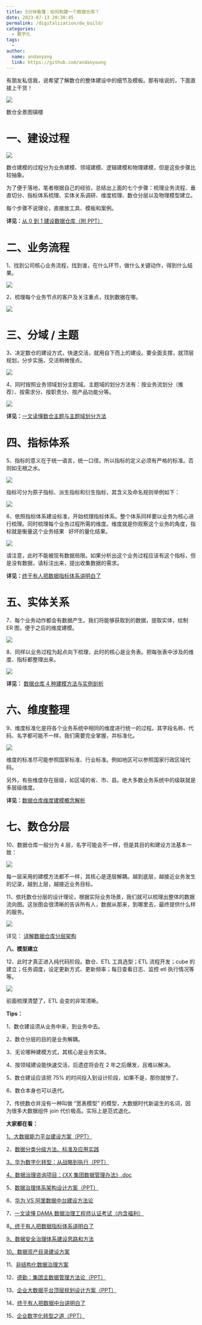 ```yaml
---
title: 5分钟看懂：如何构建一个数据仓库？
date: 2023-07-13 20:38:45
permalink: /digitalization/dw_build/
categories:
  - 数字化
tags:
  -
author:
  name: andanyang
  link: https://github.com/andanyoung
---
```


有朋友私信我，说希望了解数仓的整体建设中的细节及模板。那有啥说的，下面直接上干货！

![](../.vuepress/public/digitization/640-1212-212121adasd.png)

数仓全景图镇楼

# **一、建设过程**

![](../.vuepress/public/digitization/640-1689658417103-3.png)

数仓建模的过程分为业务建模、领域建模、逻辑建模和物理建模，但是这些步骤比较抽象。

为了便于落地，笔者根据自己的经验，总结出上面的七个步骤：梳理业务流程、垂直切分、指标体系梳理、实体关系调研、维度梳理、数仓分层以及物理模型建立。

每个步骤不说理论，直接放工具、模板和案例。

**详见：**[从 0 到 1 建设数据仓库（附 PPT）](http://mp.weixin.qq.com/s?__biz=MzkyMDE5ODYwMw==&mid=2247502248&idx=1&sn=4763a49a38fb696120b1c714a71deb0c&chksm=c194050cf6e38c1a573030d4a4dc3c216b3a4fd2b234fdad7b8bd15d062f126f2a920a85aee0&scene=21#wechat_redirect)

# **二、业务流程**

1、找到公司核心业务流程，找到谁，在什么环节，做什么关键动作，得到什么结果。

![](../.vuepress/public/digitization/640-1689658421077-6.png)

2、梳理每个业务节点的客户及关注重点，找到数据在哪。

![](../.vuepress/public/digitization/640-1689658423498-9.png)

# **三、分域 / 主题**

3、决定数仓的建设方式，快速交活，就用自下而上的建设。要全面支撑，就顶层规划，分步实施，交活稍微慢点。

![](../.vuepress/public/digitization/640-1689658427634-12.png)

4、同时按照业务领域划分主题域。主题域的划分方法有：按业务流划分（推荐）、按需求分、按职责分、按产品功能分等。

![](../.vuepress/public/digitization/640-1689658434281-15.png)

**详见：**[一文读懂数仓主题与主题域划分方法](http://mp.weixin.qq.com/s?__biz=MzkyMDE5ODYwMw==&mid=2247509227&idx=1&sn=22a07e395c68f185bb0d96d7c6454787&chksm=c194684ff6e3e1597e57fb2855fe24986a45fc59937216409a9c40b290a4537163401da1fcac&scene=21#wechat_redirect)

# **四、指标体系**

5、指标的意义在于统一语言，统一口径。所以指标的定义必须有严格的标准。否则如无根之水。

![](../.vuepress/public/digitization/640-1689658441204-18.png)

指标可分为原子指标、派生指标和衍生指标，其含义及命名规则举例如下：

![](../.vuepress/public/digitization/640-1689658443441-21.png)

6、依照指标体系建设标准，开始梳理指标体系。整个体系同样要以业务为核心进行梳理。同时梳理每个业务过程所需的维度。维度就是你观察这个业务的角度，指标就是衡量这个业务结果   好坏的量化结果。

![](../.vuepress/public/digitization/640-1689658446666-24.png)

请注意，此时不能被现有数据局限。如果分析出这个业务过程应该有这个指标，但是没有数据，请标注出来，提出收集数据的需求。

**详见：**[终于有人把数据指标体系讲明白了](http://mp.weixin.qq.com/s?__biz=MzkyMDE5ODYwMw==&mid=2247505865&idx=1&sn=62a1a48edb67ff04863e3e6b7828b4c8&chksm=c1941b6df6e3927b4575be7cf444db24a2f92c3365255b73736f7972b3960166958cf6c167ba&scene=21#wechat_redirect)

# **五、实体关系**

7、每个业务动作都会有数据产生。我们将能够获取到的数据，提取实体，绘制 ER 图，便于之后的维度建模。

![](../.vuepress/public/digitization/640-1689658451086-27.png)

8、同样以业务过程为起点向下梳理，此时的核心是业务表。把每张表中涉及的维度、指标都整理出来。

![](../.vuepress/public/digitization/640-1689658454320-30.png)

**详见：** [数据仓库 4 种建模方法与实例剖析](http://mp.weixin.qq.com/s?__biz=MzkyMDE5ODYwMw==&mid=2247507854&idx=2&sn=4462fbb87f295b6b24bc7cb80f2ed682&chksm=c194132af6e39a3ccba6c95f64d0e98d98045264d39ce3f764ed97d200acd88cb67a754a47b9&scene=21#wechat_redirect)

# **六、维度整理**

9、维度标准化是将各个业务系统中相同的维度进行统一的过程。其字段名称、代码、名字都可能不一样，我们需要完全掌握，并标准化。

![](../.vuepress/public/digitization/640-1689658463302-33.png)

维度的标准尽可能参照国家标准、行业标准。例如地区可以参照国家行政区域代码。

另外，有些维度存在层级，如区域的省、市、县。绝大多数业务系统中的级联就是多层级维度。

**详见：**[数据仓库维度建模概念解析](http://mp.weixin.qq.com/s?__biz=MzkyMDE5ODYwMw==&mid=2247501907&idx=2&sn=a818bb487cc4ab378b0807bf3c41ccb4&chksm=c19404f7f6e38de10a819793fe876f2c491a18e0b6293dc1a530e1a34d043e821a47fbba773c&scene=21#wechat_redirect)

# **七、数仓分层**

10、数据仓库一般分为 4 层，名字可能会不一样，但是其目的和建设方法基本一致：

![](../.vuepress/public/digitization/640-1689658468317-36.png)

每一层采用的建模方法都不一样，其核心是逐层解耦。越到底层，越接近业务发生的记录，越到上层，越接近业务目标。

11、依托数仓分层的设计理论，根据实际业务场景，我们就可以梳理出整体的数据流向图。这张图会很清晰的告诉所有人，数据从那来，到哪里去，最终提供什么样的服务。

![](../.vuepress/public/digitization/640-1689658470665-39.png)

详见： [详解数据仓库分层架构](http://mp.weixin.qq.com/s?__biz=MzkyMDE5ODYwMw==&mid=2247489978&idx=2&sn=ef8564263958b293c0fe96f3e792b4ee&chksm=c197d51ef6e05c08f6c6c44a33e0bab67ffa0c56c9719738afd05555c9e4a5619919f7802f7b&scene=21#wechat_redirect)

**八、模型建立**

12、此时才真正进入纯代码阶段。数仓、ETL 工具选型；ETL 流程开发；cube 的建立；任务调度，设定更新方式、更新频率；每日查看日志、监控 etl 执行情况等等。

![](../.vuepress/public/digitization/640-1689658473792-42.png)

前面梳理清楚了，ETL 会变的非常清晰。

**Tips：**

1、数仓建设须从业务中来，到业务中去。

2、数仓分层的目的是业务解耦。

3、无论哪种建模方式，其核心是业务实体。

4、按领域建设能快速交活，后遗症将会在 2 年之后爆发，且难以解决。

5、数仓建设应该把 75% 的时间投入到设计阶段，如果不是，那你就惨了。

6、数仓本身也可以迭代。

7、传统数仓并没有一种叫做 “宽表模型” 的模型，大数据时代新诞生的名词，因为很多大数据组件 join 代价极高。实际上是范式退化。

**大家都在看：**

[1、](http://mp.weixin.qq.com/s?__biz=MzkyMDE5ODYwMw==&mid=2247483708&idx=1&sn=f019e5f55296c14b87a0cded749474e2&chksm=c197cd98f6e0448e9c776b27cae228b308fd96b2f0dd956457ad50102ffdc0bd0659a91d6ef0&scene=21#wechat_redirect)[大数据能力平台建设方案（PPT）](http://mp.weixin.qq.com/s?__biz=MzkyMDE5ODYwMw==&mid=2247496977&idx=1&sn=87ccf7255e4d732ce01b3bedcaec9cac&chksm=c19439b5f6e3b0a3d2edc19b5a701d3cc1c5e0e49c36cd84b5eac6502c669256ea70e9947ad0&scene=21#wechat_redirect)

2、[数据分类分级方法、标准及应用实践](http://mp.weixin.qq.com/s?__biz=MzkyMDE5ODYwMw==&mid=2247504820&idx=1&sn=3daaef9324fddfdaf28317b44690fcf6&chksm=c1941f10f6e39606ec0a2c14a4fb7f5998fefbe80fc0e7cf4edcf6128adb0041c20e7dee3879&scene=21#wechat_redirect)

[3、](http://mp.weixin.qq.com/s?__biz=MzkyMDE5ODYwMw==&mid=2247483686&idx=1&sn=5861c2d488319748d5333ade5be79945&chksm=c197cd82f6e0449426bf30db8b7c63397e27f922bf732376c175a04ee87811dece4e0fc36857&scene=21#wechat_redirect)[华为数字化转型：从战略到执行（PPT）](http://mp.weixin.qq.com/s?__biz=MzkyMDE5ODYwMw==&mid=2247492959&idx=1&sn=5ed013bb4c4e55996f98d74d9f6985c5&chksm=c19429fbf6e3a0eddd1ba260bfb8d59b76285ebbfd3ef825848709dd50adb04edc31a397c09a&scene=21#wechat_redirect)

[4、](http://mp.weixin.qq.com/s?__biz=MzkyMDE5ODYwMw==&mid=2247483708&idx=2&sn=16eb56cb2336f64d6fd76afbb5293a81&chksm=c197cd98f6e0448ee67572f15b5e5ec3726b287314fb9a0e5120564d11e968e8d6d128dfb3af&scene=21#wechat_redirect)[数据治理咨询项目：《XX 集团数据管理办法》.doc](http://mp.weixin.qq.com/s?__biz=MzkyMDE5ODYwMw==&mid=2247507861&idx=1&sn=3862b40ad3da34cf8b2e77c91959f37d&chksm=c1941331f6e39a27b8bb881fb299b60ac1762663f53e2c54aeb4c12fc1deb96b957ed389088e&scene=21#wechat_redirect)

5、[数据治理体系架构设计方案（PPT）](http://mp.weixin.qq.com/s?__biz=MzkyMDE5ODYwMw==&mid=2247491569&idx=1&sn=249fe8e4a37310db63984a58cb9a3606&chksm=c197d355f6e05a435e6ad92136258ced8497da21e26f6585bb61f592dc896b233fabb4a4de1a&scene=21#wechat_redirect)

6、[华为 VS 阿里数据中台建设方法论](http://mp.weixin.qq.com/s?__biz=MzkyMDE5ODYwMw==&mid=2247500473&idx=1&sn=6457bd90e040f57001ac2b1c9e660c50&chksm=c1940e1df6e3870b8863c4858b754784ba250171c9bfa6a79063f16a804484b08608dd5eac24&scene=21#wechat_redirect)

7、[一文读懂 DAMA 数据治理工程师认证考试（内含福利）](http://mp.weixin.qq.com/s?__biz=MzkyMDE5ODYwMw==&mid=2247489773&idx=1&sn=1784453c5b37213297e5d69f98f1746f&chksm=c197d449f6e05d5fd6fdbd1f570bbc5c1c8645b37992ad3ecc7dea0bc3581772acc38791e5af&scene=21#wechat_redirect)

8[、](http://mp.weixin.qq.com/s?__biz=MzkyMDE5ODYwMw==&mid=2247483730&idx=1&sn=890f4b1f6b9951924c38d2793bfa05ee&chksm=c197cdf6f6e044e0788a1694add2927bfca7e079471ca9396913b4dd2f6c5215b9e76f3d4f4b&scene=21#wechat_redirect)[终于有人把数据指标体系讲明白了](http://mp.weixin.qq.com/s?__biz=MzkyMDE5ODYwMw==&mid=2247505865&idx=1&sn=62a1a48edb67ff04863e3e6b7828b4c8&chksm=c1941b6df6e3927b4575be7cf444db24a2f92c3365255b73736f7972b3960166958cf6c167ba&scene=21#wechat_redirect)

[9、](http://mp.weixin.qq.com/s?__biz=MzkyMDE5ODYwMw==&mid=2247483916&idx=1&sn=98e18921522b5a7ae52e8f40cd0ff3e6&chksm=c197cea8f6e047be9f00dd0744bd52f6a71be8e33f8df5a55e87542f247c34face424f490483&scene=21#wechat_redirect)[数据安全治理体系建设思路和方法](http://mp.weixin.qq.com/s?__biz=MzkyMDE5ODYwMw==&mid=2247498860&idx=2&sn=d4609b89f807250f3fa8f51d00dcec42&chksm=c19430c8f6e3b9deb99fb12364cfa2c8a71105800096210bfc1a32a9ad716188f9a53505c107&scene=21#wechat_redirect)

[10、](http://mp.weixin.qq.com/s?__biz=MzkyMDE5ODYwMw==&mid=2247483745&idx=1&sn=19117dedd3684baa342990bfae4683f2&chksm=c197cdc5f6e044d34c14f98ff3919a61f14e83574b83b26a08489a392c66a59c02992a555a3a&scene=21#wechat_redirect)[数据资产目录建设方案](http://mp.weixin.qq.com/s?__biz=MzkyMDE5ODYwMw==&mid=2247497586&idx=1&sn=bc13414ada87656e5c861c656cc92258&chksm=c1943bd6f6e3b2c0b068f8916fdcc17fc6675adf6630a98debaff4a9d34cfdb5fbe0f84c1361&scene=21#wechat_redirect)

11、[非结构化数据治理方案](http://mp.weixin.qq.com/s?__biz=MzkyMDE5ODYwMw==&mid=2247501462&idx=1&sn=62c5fa8b37c0fcc29e4760fb74b1179d&chksm=c1940a32f6e38324d22444d7b72a70e4d874fbb0ea7f08504ae5d081a7169f6b7535a16686ea&scene=21#wechat_redirect)

12、[德勤：集团主数据管理方法论（PPT）](http://mp.weixin.qq.com/s?__biz=MzkyMDE5ODYwMw==&mid=2247495603&idx=1&sn=f75bc7084f5baa683ce65b5d45e09dc1&chksm=c1942317f6e3aa0198d64d6baad583a6669f4b63917cb3b137aeac1476bc7c405e0663f478f4&scene=21#wechat_redirect)

13、[企业大数据平台顶层规划设计方案（PPT）](http://mp.weixin.qq.com/s?__biz=MzkyMDE5ODYwMw==&mid=2247495877&idx=1&sn=2c63a45d50fa94ac712dcf2481641100&chksm=c1943c61f6e3b577e0614b434823d5ac0c9a85209890fd58a7627fb1a481b85b1efd65300842&scene=21#wechat_redirect)

14、[终于有人把数据中台讲明白了](http://mp.weixin.qq.com/s?__biz=MzkyMDE5ODYwMw==&mid=2247504486&idx=1&sn=2ff8902a72bab590e8b1effe12edbc5f&chksm=c1941ec2f6e397d4e0dfdbce353a0c268de002dfa45cf92b731f46763b83909f87d93cfc7653&scene=21#wechat_redirect)

15、[企业数字化转型之道（PPT）](http://mp.weixin.qq.com/s?__biz=MzkyMDE5ODYwMw==&mid=2247502248&idx=1&sn=4763a49a38fb696120b1c714a71deb0c&chksm=c194050cf6e38c1a573030d4a4dc3c216b3a4fd2b234fdad7b8bd15d062f126f2a920a85aee0&scene=21#wechat_redirect)
